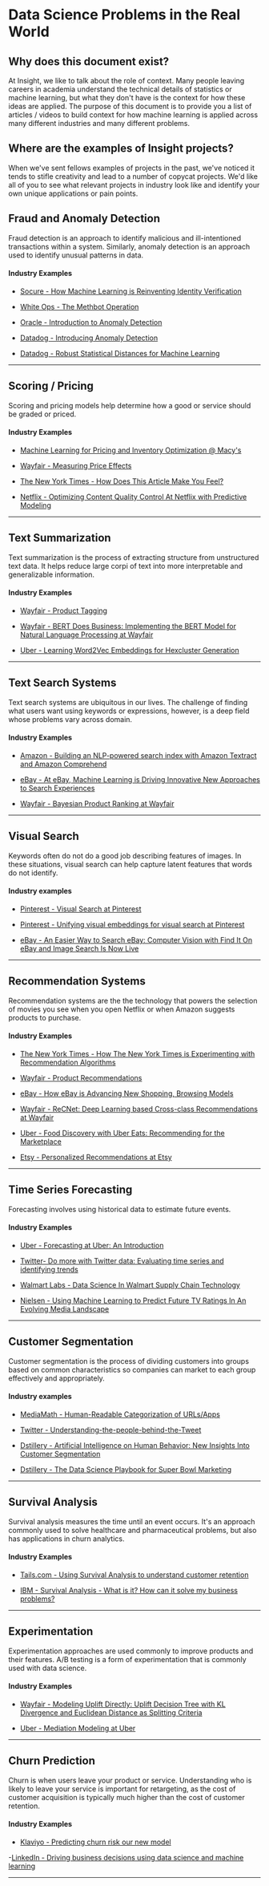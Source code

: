 # Data Science Problems in the Real World

## Why does this document exist?

At Insight, we like to talk about the role of context. Many people leaving careers in academia understand the technical details of statistics or machine learning, but what they don't have is the context for how these ideas are applied. The purpose of this document is to provide you a list of articles / videos to build context for how machine learning is applied across many different industries and many different problems.

## Where are the examples of Insight projects?

When we've sent fellows examples of projects in the past, we've noticed it tends to stifle creativity and lead to a number of copycat projects. We'd like all of you to see what relevant projects in industry look like and identify your own unique applications or pain points.

## Fraud and Anomaly Detection

Fraud detection is an approach to identify malicious and ill-intentioned transactions within a system. Similarly, anomaly detection is an approach used to identify unusual patterns in data.

#### Industry Examples

- [Socure - How Machine Learning is Reinventing Identity Verification](https://www.socure.com/blog/how-machine-learning-is-reinventing-identity-verification)

- [White Ops - The Methbot Operation](https://www.whiteops.com/methbot)

- [Oracle - Introduction to Anomaly Detection](https://blogs.oracle.com/datascience/introduction-to-anomaly-detection)

- [Datadog - Introducing Anomaly Detection](https://www.datadoghq.com/blog/introducing-anomaly-detection-datadog/)

- [Datadog - Robust Statistical Distances for Machine Learning](https://www.datadoghq.com/blog/engineering/robust-statistical-distances-for-machine-learning/)
---

## Scoring / Pricing

Scoring and pricing models help determine how a good or service should be graded or priced. 

#### Industry Examples
- [Machine Learning for Pricing and Inventory Optimization @ Macy's](https://www.youtube.com/watch?time_continue=60&v=U7QQMwiyMxI&feature=emb_title)

- [Wayfair - Measuring Price Effects](https://youtu.be/F7k-IqgxRcw?list=PLlkEXA5QpKRqrkbQP1pcfzsIxMsaI-0ZB)

- [The New York Times - How Does This Article Make You Feel?](https://open.nytimes.com/how-does-this-article-make-you-feel-4684e5e9c47)

- [Netflix - Optimizing Content Quality Control At Netflix with Predictive Modeling](https://netflixtechblog.com/optimizing-content-quality-control-at-netflix-with-predictive-modeling-712281658ab9)
---

## Text Summarization

Text summarization is the process of extracting structure from unstructured text data. It helps reduce large corpi of text into more interpretable and generalizable information.

#### Industry Examples

- [Wayfair - Product Tagging](https://youtu.be/WBqRsRAnK28?list=PLlkEXA5QpKRqrkbQP1pcfzsIxMsaI-0ZB)

- [Wayfair - BERT Does Business: Implementing the BERT Model for Natural Language Processing at Wayfair](https://tech.wayfair.com/data-science/2019/11/bert-does-business-implementing-the-bert-model-for-natural-language-processing-at-wayfair/)

- [Uber - Learning Word2Vec Embeddings for Hexcluster Generation](https://www.youtube.com/watch?v=kRqFn7jAsoo&list=PLLEUtp5eGr7BGZmX9Nrk4JYISPo_0nVOr&index=3)
---

## Text Search Systems

Text search systems are ubiquitous in our lives. The challenge of finding what users want using keywords or expressions, however, is a deep field whose problems vary across domain.

#### Industry Examples
- [Amazon - Building an NLP-powered search index with Amazon Textract and Amazon Comprehend](https://aws.amazon.com/blogs/machine-learning/building-an-nlp-powered-search-index-with-amazon-textract-and-amazon-comprehend/)

- [eBay - At eBay, Machine Learning is Driving Innovative New Approaches to Search Experiences](https://www.ebayinc.com/stories/news/at-ebay-machine-learning-is-driving-innovative-new-approaches-to-search-experiences/)

- [Wayfair - Bayesian Product Ranking at Wayfair](https://tech.wayfair.com/data-science/2020/01/bayesian-product-ranking-at-wayfair/)
---

## Visual Search 

Keywords often do not do a good job describing features of images. In these situations, visual search can help capture latent features that words do not identify.

#### Industry examples

- [Pinterest - Visual Search at Pinterest](https://dl.acm.org/doi/10.1145/2783258.2788621)

- [Pinterest - Unifying visual embeddings for visual search at Pinterest](https://medium.com/pinterest-engineering/unifying-visual-embeddings-for-visual-search-at-pinterest-74ea7ea103f0)

- [eBay - An Easier Way to Search eBay: Computer Vision with Find It On eBay and Image Search Is Now Live](https://www.ebayinc.com/stories/news/an-easier-way-to-search-ebay-computer-vision-with-find-it-on-ebay-and-image-search-is-now-live/)
---

## Recommendation Systems

Recommendation systems are the the technology that powers the selection of movies you see when you open Netflix or when Amazon suggests products to purchase.

#### Industry Examples
- [The New York Times - How The New York Times is Experimenting with Recommendation Algorithms](https://open.nytimes.com/how-the-new-york-times-is-experimenting-with-recommendation-algorithms-562f78624d26)

- [Wayfair - Product Recommendations](https://www.youtube.com/watch?v=JST1FyQOmWs&list=PLlkEXA5QpKRqrkbQP1pcfzsIxMsaI-0ZB&index=14)

- [eBay - How eBay is Advancing New Shopping, Browsing Models](https://www.ebayinc.com/stories/news/how-ebay-is-advancing-new-shopping-browsing-models/)

- [Wayfair - ReCNet: Deep Learning based Cross-class Recommendations at Wayfair](https://tech.wayfair.com/data-science/2019/12/recnet-deep-learning-based-cross-class-recommendations-at-wayfair/)

- [Uber - Food Discovery with Uber Eats: Recommending for the Marketplace](https://www.youtube.com/watch?v=UWDVOQq1uzQ&list=PLLEUtp5eGr7BGZmX9Nrk4JYISPo_0nVOr&index=6)

- [Etsy - Personalized Recommendations at Etsy](https://codeascraft.com/2014/11/17/personalized-recommendations-at-etsy/)

---

## Time Series Forecasting

Forecasting involves using historical data to estimate future events. 

#### Industry Examples

- [Uber - Forecasting at Uber: An Introduction](https://eng.uber.com/forecasting-introduction/)

- [Twitter- Do more with Twitter data: Evaluating time series and identifying trends](https://blog.twitter.com/developer/en_us/topics/tips/2018/evaluating-time-series-and-identifying-trends.html)

- [Walmart Labs - Data Science In Walmart Supply Chain Technology](https://medium.com/walmartglobaltech/data-science-in-walmart-supply-chain-technology-bdb5d6b4105c)

- [Nielsen - Using Machine Learning to Predict Future TV Ratings In An Evolving Media Landscape](https://www.nielsen.com/us/en/insights/article/2016/using-machine-learning-to-predict-future-tv-ratings-in-an-evolving-media-landscape/)
---

## Customer Segmentation

Customer segmentation is the process of dividing customers into groups based on common characteristics so companies can market to each group effectively and appropriately.

#### Industry examples

- [MediaMath - Human-Readable Categorization of URLs/Apps](https://data-science-mediamath.ghost.io/human-readable-categorization-of-urls-apps/)

- [Twitter - Understanding-the-people-behind-the-Tweet](https://blog.twitter.com/developer/en_us/topics/tips/2018/understanding-the-people-behind-the-Tweet.html)

- [Dstillery - Artificial Intelligence on Human Behavior: New Insights Into Customer Segmentation](https://dstillery.com/artificial-intelligence-on-human-behavior-new-insights-into-customer-segmentation/)

- [Dstillery - The Data Science Playbook for Super Bowl Marketing](https://dstillery.com/the-data-science-playbook-for-super-bowl-marketing/)
---

## Survival Analysis

Survival analysis measures the time until an event occurs. It's an approach commonly used to solve healthcare and pharmaceutical problems, but also has applications in churn analytics.

#### Industry Examples
- [Tails.com - Using Survival Analysis to understand customer retention](https://youtu.be/aKZQUaNHYb0)

- [IBM - Survival Analysis - What is it? How can it solve my business problems?](https://community.ibm.com/community/user/datascience/blogs/kunal-sawarkar1/2019/07/17/survival-analysis-what-is-it-and-how-can-it-solve)
---

## Experimentation

Experimentation approaches are used commonly to improve products and their features. A/B testing is a form of experimentation that is commonly used with data science.

#### Industry Examples
- [Wayfair - Modeling Uplift Directly: Uplift Decision Tree with KL Divergence and Euclidean Distance as Splitting Criteria](https://tech.wayfair.com/data-science/2019/10/modeling-uplift-directly-uplift-decision-tree-with-kl-divergence-and-euclidean-distance-as-splitting-criteria/)

- [Uber - Mediation Modeling at Uber](https://www.youtube.com/watch?v=S2LxEYEs4Cg&list=PLLEUtp5eGr7BGZmX9Nrk4JYISPo_0nVOr&index=8)
---

## Churn Prediction

Churn is when users leave your product or service. Understanding who is likely to leave your service is important for retargeting, as the cost of customer acquisition is typically much higher than the cost of customer retention.

#### Industry Examples

- [Klaviyo - Predicting churn risk our new model](https://www.klaviyo.com/blog/predicting-churn-risk-our-new-model)

-[LinkedIn - Driving business decisions using data science and machine learning](https://engineering.linkedin.com/blog/2019/05/driving-business-decisions-using-data-science-and-machine-learni)


---



<!--stackedit_data:
eyJoaXN0b3J5IjpbMTQ5NzIwNzYwMywtMjY4NjE5OTY4LDYwNT
U0ODY5NywtMTI2ODQzNTEzNSwtMTIwNTcwNTM0NCwyNjkxMjQy
ODYsNjY5NDIxNDM4LC0xMzQyMTYxNzQ3LC0yMDYxNTgxNzgzLD
EzMTM4MDY2MDQsLTEyODQzMjM4OTUsLTE2ODQ5MDIyMDUsMTY0
NjQzMTYwMiw2MDU2MDQ3NDYsLTIyNDk0MDU5NywxNTA4MzgwND
gwLDU3Njk3MTgxNSwzNjg2OTcxNTIsNzM0ODQwNTE1LC0xNTE1
NzgyOTgzXX0=
-->